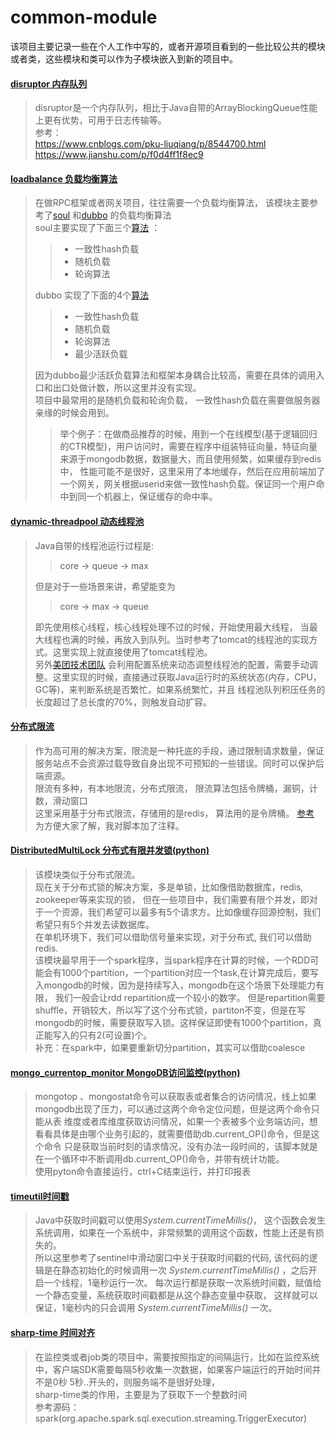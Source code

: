 # common-module #

该项目主要记录一些在个人工作中写的，或者开源项目看到的一些比较公共的模块或者类，这些模块和类可以作为子模块嵌入到新的项目中。


#### [disruptor 内存队列](https://github.com/zhaoyb/common-module/tree/master/disruptor)
> disruptor是一个内存队列，相比于Java自带的ArrayBlockingQueue性能上更有优势，可用于日志传输等。<br>
> 参考：<br>
> https://www.cnblogs.com/pku-liuqiang/p/8544700.html <br>
> https://www.jianshu.com/p/f0d4ff1f8ec9
>


#### [loadbalance 负载均衡算法](https://github.com/zhaoyb/common-module/tree/master/loadbalance)
> 在做RPC框架或者网关项目，往往需要一个负载均衡算法， 该模块主要参考了[soul](https://github.com/Dromara/soul) 和[dubbo](https://github.com/apache/dubbo) 的负载均衡算法 <br>
> soul主要实现了下面三个[算法](https://github.com/Dromara/soul/tree/master/soul-plugin/soul-plugin-divide/src/main/java/org/dromara/soul/plugin/divide/balance) ： 
>> - 一致性hash负载
>> - 随机负载
>> - 轮询算法
>
> dubbo 实现了下面的4个[算法](https://github.com/apache/dubbo/tree/master/dubbo-cluster/src/main/java/org/apache/dubbo/rpc/cluster/loadbalance) 
>> - 一致性hash负载
>> - 随机负载
>> - 轮询算法
>> - 最少活跃负载
>
> 因为dubbo最少活跃负载算法和框架本身耦合比较高，需要在具体的调用入口和出口处做计数，所以这里并没有实现。 <br>
> 项目中最常用的是随机负载和轮询负载， 一致性hash负载在需要做服务器亲缘的时候会用到。<br>
>> 举个例子：在做商品推荐的时候，用到一个在线模型(基于逻辑回归的CTR模型)，用户访问时，需要在程序中组装特征向量，特征向量来源于mongodb数据，数据量大，而且使用频繁，如果缓存到redis中，
>> 性能可能不是很好，这里采用了本地缓存，然后在应用前端加了一个网关，网关根据userid来做一致性hash负载。保证同一个用户命中到同一个机器上，保证缓存的命中率。


#### [dynamic-threadpool 动态线程池](https://github.com/zhaoyb/common-module/tree/master/dynamic-threadpool)
> Java自带的线程池运行过程是:
>>core -> queue -> max
>
>但是对于一些场景来讲，希望能变为
>> core -> max -> queue
>
> 即先使用核心线程，核心线程处理不过的时候，开始使用最大线程，
> 当最大线程也满的时候，再放入到队列。当时参考了tomcat的线程池的实现方式。这里实现上就直接使用了tomcat线程池。<br>
> 另外[美团技术团队](https://tech.meituan.com/2020/04/02/java-pooling-pratice-in-meituan.html) 会利用配置系统来动态调整线程池的配置，需要手动调整。这里实现的时候，直接通过获取Java运行时的系统状态(内存，CPU，GC等)，来判断系统是否繁忙，如果系统繁忙，并且
> 线程池队列积压任务的长度超过了总长度的70%，则触发自动扩容。

#### [分布式限流](https://github.com/zhaoyb/common-module/tree/master/rate_limiter)
> 作为高可用的解决方案，限流是一种托底的手段，通过限制请求数量，保证服务站点不会资源过载导致自身出现不可预知的一些错误。同时可以保护后端资源。 <br>
> 限流有多种，有本地限流，分布式限流， 限流算法包括令牌桶，漏铜，计数，滑动窗口 <br>
> 这里采用基于分布式限流，存储用的是redis， 算法用的是令牌桶。 
> [参考](https://mp.weixin.qq.com/s/qb3rg_ZpcMcvyaIRsvc1fw) 为方便大家了解，我对脚本加了注释。 

#### [DistributedMultiLock 分布式有限并发锁(python)](https://github.com/zhaoyb/common-module/tree/master/distributedmultilock)
> 该模块类似于分布式限流。 <br>
> 现在关于分布式锁的解决方案，多是单锁，比如像借助数据库，redis, zookeeper等来实现的锁， 
> 但在一些项目中，我们需要有限个并发，即对于一个资源，我们希望可以最多有5个请求方。比如像缓存回源控制，我们希望只有5个并发去读数据库。<br>
> 在单机环境下，我们可以借助信号量来实现，对于分布式, 我们可以借助redis.<br>
> 该模块最早用于一个spark程序，当spark程序在计算的时候，一个RDD可能会有1000个partition，一个partition对应一个task,在计算完成后，要写入mongodb的时候，因为是持续写入，mongodb在这个场景下处理能力有限，
> 我们一般会让rdd repartition成一个较小的数字。 但是repartition需要shuffle，开销较大，所以写了这个分布式锁，partiton不变，但是在写mongodb的时候，需要获取写入锁。这样保证即使有1000个partition，真正能写入的只有2(可设置)个。<br>
> 补充：在spark中，如果要重新切分partition，其实可以借助coalesce
> 

#### [mongo_currentop_monitor MongoDB访问监控(python)](https://github.com/zhaoyb/common-module/tree/master/mongo_currentop_monitor)
> mongotop 、mongostat命令可以获取表或者集合的访问情况，线上如果mongodb出现了压力，可以通过这两个命令定位问题，但是这两个命令只能从表
> 维度或者库维度获取访问情况，如果一个表被多个业务端访问，想看看具体是由哪个业务引起的，就需要借助db.current_OP()命令，但是这个命令
> 只是获取当前时刻的请求情况，没有办法一段时间的，该脚本就是在一个循环中不断调用db.current_OP()命令，并带有统计功能。<br>
> 使用pyton命令直接运行，ctrl+C结束运行，并打印报表

#### [timeutil时间戳](https://github.com/zhaoyb/common-module/tree/master/timeutil)
> Java中获取时间戳可以使用*System.currentTimeMillis()*， 这个函数会发生系统调用，如果在一个系统中，非常频繁的调用这个函数，性能上还是有损失的。 <br>
> 所以这里参考了sentinel中滑动窗口中关于获取时间戳的代码, 该代码的逻辑是在静态初始化的时候调用一次 *System.currentTimeMillis()* ，之后开启一个线程，1毫秒运行一次。
> 每次运行都是获取一次系统时间戳，赋值给一个静态变量，系统获取时间戳都是从这个静态变量中获取， 这样就可以保证，1毫秒内的只会调用 *System.currentTimeMillis()* 一次。 


#### [sharp-time 时间对齐](https://github.com/zhaoyb/common-module/tree/master/sharp-time)
> 在监控类或者job类的项目中，需要按照指定的间隔运行，比如在监控系统中，客户端SDK需要每隔5秒收集一次数据，如果客户端运行的开始时间并不是0秒 5秒..开头的，则服务端不是很好处理， <br>
> sharp-time类的作用，主要是为了获取下一个整数时间<br>
> 参考源码：spark(org.apache.spark.sql.execution.streaming.TriggerExecutor)



